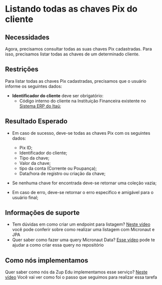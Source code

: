 # Listando todas as chaves Pix do cliente

## Necessidades

Agora, precisamos consultar todas as suas chaves Pix cadastradas. Para isso, precisamos listar todas as chaves de um determinado cliente.
   
## Restrições

Para listar todas as chaves Pix cadastradas, precisamos que o usuário informe os seguintes dados:

- **Identificador do cliente** deve ser obrigatório:
   - Código interno do cliente na Instituição Financeira existente no [Sistema ERP do Itaú](http://localhost:9091/api/v1/private/contas/todas);

## Resultado Esperado

- Em caso de sucesso, deve-se todas as chaves Pix com os seguintes dados:
  - Pix ID;
  - Identificador do cliente;
  - Tipo da chave;
  - Valor da chave;
  - tipo da conta (Corrente ou Poupança);
  - Data/hora de registro ou criação da chave;

- Se nenhuma chave for encontrada deve-se retornar uma coleção vazia;

- Em caso de erro, deve-se retornar o erro específico e amigável para o usuário final;

## Informações de suporte
- Tem dúvidas em como criar um endpoint para listagem? [Neste vídeo](https://www.youtube.com/watch?v=PML9YWZUnbk&feature=youtu.be) você pode conferir sobre como realizar uma listagem com Micronaut e JPA
- Quer saber como fazer uma query Micronaut Data? [Esse vídeo](https://www.youtube.com/watch?v=cph_Ei7tulY&feature=youtu.be) pode te ajudar a como criar essa query no repositório

## Como nós implementamos
Quer saber como nós da Zup Edu implementamos esse serviço? [Neste vídeo](https://www.youtube.com/watch?v=YSLGHdvOvDw&feature=youtu.be) Você vai ver como foi o passo que seguimos para realizar essa tarefa
